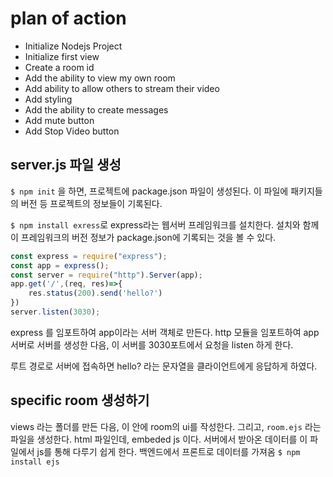 # plan of action
- Initialize Nodejs Project
- Initialize first view
- Create a room id
- Add the ability to view my own room
- Add ability to allow others to stream their video
- Add styling
- Add the ability to create messages
- Add mute button
- Add Stop Video button

## server.js 파일 생성
`$ npm init` 을 하면, 프로젝트에 package.json 파일이 생성된다. 이 파일에 패키지들의 버전 등 프로젝트의 정보들이 기록된다.

`$ npm install exress`로 express라는 웹서버 프레임워크를 설치한다. 설치와 함께 이 프레임워크의 버전 정보가 package.json에 기록되는 것을 볼 수 있다.

```javascript
const express = require("express");
const app = express();
const server = require("http").Server(app);
app.get('/',(req, res)=>{
    res.status(200).send('hello?')
})
server.listen(3030);
```
express 를 임포트하여 app이라는 서버 객체로 만든다. http 모듈을 임포트하여 app 서버로 서버를 생성한 다음, 이 서버를 3030포트에서 요청을 listen 하게 한다. 

루트 경로로 서버에 접속하면 hello? 라는 문자열을 클라이언트에게 응답하게 하였다.

## specific room 생성하기
views 라는 폴더를 만든 다음, 이 안에 room의 ui를 작성한다. 그리고, `room.ejs` 라는 파일을 생성한다. html 파일인데, embeded js 이다. 서버에서 받아온 데이터를 이 파일에서 js를 통해 다루기 쉽게 한다. 백엔드에서 프론트로 데이터를 가져옴
`$ npm install ejs`
